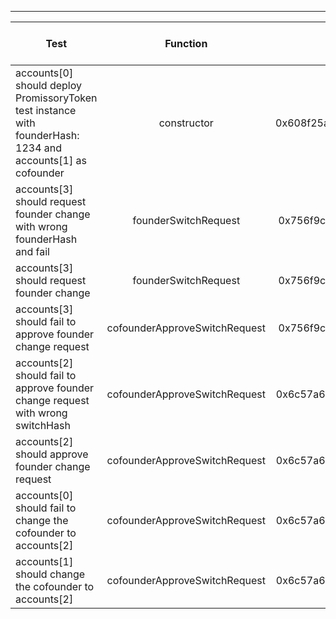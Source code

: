 -------------------------------------
| Test   | Function |     Sender Address    | Test Time (ms) | Status | Txn Hash |
|-----|:-------:|:-------:| ------:|------:| :------ |
|accounts[0] should deploy PromissoryToken test instance with founderHash: 1234 and accounts[1] as cofounder | constructor | 0x608f25ac35e57005952a66ac9ed4514ae5d2a9ef | 122169 | passed | [0x74bad6b566177aa24db3f7a9345006b9d87cb24ef7a4de3312ef5e14eac0ed6d](https://testnet.etherscan.io/tx/0x74bad6b566177aa24db3f7a9345006b9d87cb24ef7a4de3312ef5e14eac0ed6d)|
|accounts[3] should request founder change with wrong founderHash and fail | founderSwitchRequest | 0x756f9ce9fa7f004635a41fef13ca52b223277d92 |  | failed | |
|accounts[3] should request founder change | founderSwitchRequest | 0x756f9ce9fa7f004635a41fef13ca52b223277d92 |  | failed | |
|accounts[3] should fail to approve founder change request | cofounderApproveSwitchRequest | 0x756f9ce9fa7f004635a41fef13ca52b223277d92 |  | failed | |
|accounts[2] should fail to approve founder change request with wrong switchHash | cofounderApproveSwitchRequest | 0x6c57a6397879df7ce5af3d66e9954f3230127daa |  | failed | |
|accounts[2] should approve founder change request | cofounderApproveSwitchRequest | 0x6c57a6397879df7ce5af3d66e9954f3230127daa |  | failed | |
|accounts[0] should fail to change the cofounder to accounts[2] | cofounderApproveSwitchRequest | 0x6c57a6397879df7ce5af3d66e9954f3230127daa | 100371 | passed | |
|accounts[1] should change the cofounder to accounts[2] | cofounderApproveSwitchRequest | 0x6c57a6397879df7ce5af3d66e9954f3230127daa |  | failed | |
